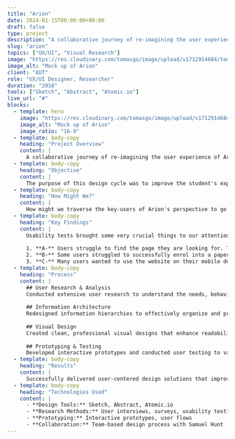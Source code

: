 ```yaml
---
title: "Arion"
date: 2024-01-15T00:00:00+00:00
draft: false
type: project
description: "A collaborative journey of re-imagining the user experience of Arion (The AUT Student Hub)."
slug: "arion"
topics: ["UX/UI", "Visual Research"]
image: "https://res.cloudinary.com/tomasgo/image/upload/v1712914684/tomas-master/img/Desktop_-_Login_Pane_Remember_Me_Copy_10_o6ryph.jpg"
image_alt: "Mock up of Arion"
client: "AUT"
role: "UX/UI Designer, Researcher"
duration: "2018"
tools: ["Sketch", "Abstract", "Atomic.io"]
live_url: "#"
blocks:
  - template: hero
    image: "https://res.cloudinary.com/tomasgo/image/upload/v1712914684/tomas-master/img/Desktop_-_Login_Pane_Remember_Me_Copy_10_o6ryph.jpg"
    image_alt: "Mock up of Arion"
    image_ratio: "16-9"
  - template: body-copy
    heading: "Project Overview"
    content: |
      A collaborative journey of re-imagining the user experience of Arion (The AUT Student Hub).
  - template: body-copy
    heading: "Objective"
    content: |
      The purpose of this design cycle was to improve the student's experience when using AUT's Arion which in turn will lead to an increase in customer/student satisfaction.
  - template: body-copy
    heading: "How Might We?"
    content: |
      How might we traverse the key-users of Arion's perspective to go from one of mediocrity to that of excellence.
  - template: body-copy
    heading: "Key Findings"
    content: |
      Usability tests brought some very crucial things to our attention. Students are feeling an overwhelming pressure in their lives, which is growing due to our demanding societal pressures. One such area of focus for this study is around effective collaboration and group work. This can be seen through:
      
      1. **A-** Users struggle to find the page they are looking for. This is due to the poor information hierarchy present on the site.
      2. **B-** Some users struggled to successfully enrol into a paper. They would not realise that they had not confirmed their classes.
      3. **C-** Many users wanted to use the website on their mobile device quickly on the go. The website is currently not mobile friendly.
  - template: body-copy
    heading: "Process"
    content: |
      ## User Research & Analysis
      Conducted extensive user research to understand the needs, behaviors, and pain points of AUT students using the current system.
      
      ## Information Architecture
      Redesigned information hierarchies to effectively organize and present student information and services.
      
      ## Visual Design
      Created clean, professional visual designs that enhance readability and comprehension while maintaining visual appeal.
      
      ## Prototyping & Testing
      Developed interactive prototypes and conducted user testing to validate design decisions and ensure optimal user experience.
  - template: body-copy
    heading: "Results"
    content: |
      Successfully delivered user-centered design solutions that improved the accessibility and usability of the AUT student hub, leading to enhanced student engagement and satisfaction.
  - template: body-copy
    heading: "Technologies Used"
    content: |
      - **Design Tools:** Sketch, Abstract, Atomic.io
      - **Research Methods:** User interviews, surveys, usability testing
      - **Prototyping:** Interactive prototypes, user flows
      - **Collaboration:** Team-based design process with Samuel Hunt
---
```

